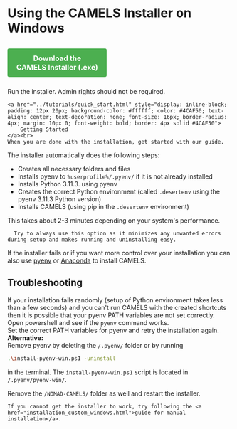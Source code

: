 # Using the CAMELS Installer on Windows
<a href="https://raw.githubusercontent.com/A-D-Fuchs/CAMELS_installer/main/Output/NOMAD-CAMELS_installer.exe" target="_blank" rel="noopener noreferrer" style="display: inline-block; padding: 12px 20px; background-color: #4CAF50; color: white; text-align: center; text-decoration: none; font-size: 16px; border-radius: 4px; margin: 10px 0; font-weight: bold;">
    Download the<br>CAMELS Installer (.exe)
</a>

Run the installer. Admin rights should not be required. 

```{note}
<a href="../tutorials/quick_start.html" style="display: inline-block; padding: 12px 20px; background-color: #ffffff; color: #4CAF50; text-align: center; text-decoration: none; font-size: 16px; border-radius: 4px; margin: 10px 0; font-weight: bold; border: 4px solid #4CAF50">
    Getting Started
</a><br>
When you are done with the installation, get started with our guide. 
```

The installer automatically does the following steps:
- Creates all necessary folders and files
- Installs pyenv to `%userprofile%/.pyenv/` if it is not already installed
- Installs Python 3.11.3. using pyenv
- Creates the correct Python environment (called `.desertenv` using the pyenv 3.11.3 Python version)
- Installs CAMELS (using pip in the `.desertenv` environment)

This takes about 2-3 minutes depending on your system's performance.

```{note}
  Try to always use this option as it minimizes any unwanted errors during setup and makes running and uninstalling easy.
```

If the installer fails or if you want more control over your installation you can also use [pyenv](installation_custom_windows.md) or [Anaconda](installation_custom_anaconda) to install CAMELS.

## Troubleshooting
If your installation fails randomly (setup of Python environment takes less than a few seconds) and you can't run CAMELS with the created shortcuts then it is possible that your pyenv PATH variables are not set correctly. Open powershell and  see if the `pyenv` command works.\
Set the correct PATH variables for pyenv and retry the installation again.\
**Alternative:**\
Remove pyenv by deleting the `/.pyenv/` folder or by running 

```bash
.\install-pyenv-win.ps1 -uninstall
```
  in the terminal. The `install-pyenv-win.ps1` script is located in `/.pyenv/pyenv-win/`.

  Remove the `/NOMAD-CAMELS/` folder as well and restart the installer.


```{hint}
If you cannot get the installer to work, try following the <a href="installation_custom_windows.html">guide for manual installation</a>.
```
